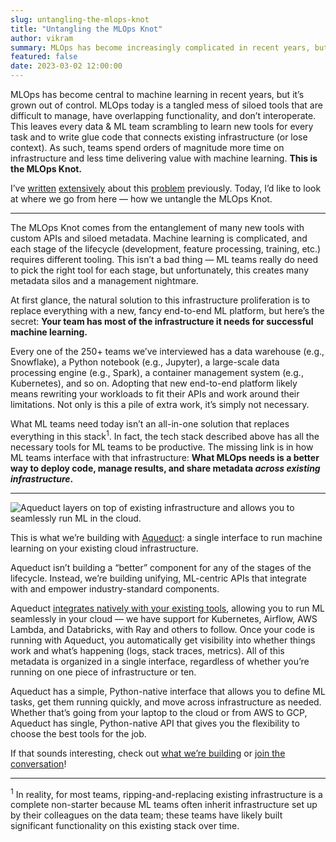 ```yaml
---
slug: untangling-the-mlops-knot
title: "Untangling the MLOps Knot"
author: vikram
summary: MLOps has become increasingly complicated in recent years, but in reality, ML teams have most of the infrastructure they need. Aqueduct helps untangle the knot by integrating with and empowering your cloud.
featured: false
date: 2023-03-02 12:00:00
---
```


MLOps has become central to machine learning in recent years, but it’s grown out of control. MLOps today is a tangled mess of siloed tools that are difficult to manage, have overlapping functionality, and don’t interoperate. This leaves every data & ML team scrambling to learn new tools for every task and to write glue code that connects existing infrastructure (or lose context). As such, teams spend orders of magnitude more time on infrastructure and less time delivering value with machine learning. **This is the MLOps Knot.**

I’ve [written](https://aqueducthq.com/post/the-mlops-knot/) [extensively](https://aqueducthq.com/post/understanding-the-mlops-knot-metadata-drift/) about this [problem](https://aqueducthq.com/post/understanding-the-mlops-knot-infrastructure-proflieration/) previously. Today, I’d like to look at where we go from here — how we untangle the MLOps Knot. 

---

The MLOps Knot comes from the entanglement of many new tools with custom APIs and siloed metadata. Machine learning is complicated, and each stage of the lifecycle (development, feature processing, training, etc.) requires different tooling. This isn’t a bad thing — ML teams really do need to pick the right tool for each stage, but unfortunately, this creates many metadata silos and a management nightmare.

At first glance, the natural solution to this infrastructure proliferation is to replace everything with a new, fancy end-to-end ML platform, but here’s the secret: **Your team has most of the infrastructure it needs for successful machine learning.**

Every one of the 250+ teams we’ve interviewed has a data warehouse (e.g., Snowflake), a Python notebook (e.g., Jupyter), a large-scale data processing engine (e.g., Spark), a container management system (e.g., Kubernetes), and so on. Adopting that new end-to-end platform likely means rewriting your workloads to fit their APIs and work around their limitations. Not only is this a pile of extra work, it’s simply not necessary.

What ML teams need today isn’t an all-in-one solution that replaces everything in this stack<sup>1</sup>. In fact, the tech stack described above has all the necessary tools for ML teams to be productive. The missing link is in how ML teams interface with that infrastructure: **What MLOps needs is a better way to deploy code, manage results, and share metadata *across existing infrastructure*.**

---

<img 
    src="/blog/untangling-the-mlops-knot/the_ml_stack.png" 
    alt="Aqueduct layers on top of existing infrastructure and allows you to seamlessly run ML in the cloud."
/>

This is what we’re building with [Aqueduct](https://www.notion.so/Untangling-the-MLOps-Knot-e6aa7a08f8684696bb4080453d0e6428): a single interface to run machine learning on your existing cloud infrastructure. 

Aqueduct isn’t building a “better” component for any of the stages of the lifecycle. Instead, we’re building unifying, ML-centric APIs that integrate with and empower industry-standard components.

Aqueduct [integrates natively with your existing tools](https://aqueducthq.com/integrations), allowing you to run ML seamlessly in your cloud — we have support for Kubernetes, Airflow, AWS Lambda, and Databricks, with Ray and others to follow. Once your code is running with Aqueduct, you automatically get visibility into whether things work and what’s happening (logs, stack traces, metrics). All of this metadata is organized in a single interface, regardless of whether you’re running on one piece of infrastructure or ten.

Aqueduct has a simple, Python-native interface that allows you to define ML tasks, get them running quickly, and move across infrastructure as needed. Whether that’s going from your laptop to the cloud or from AWS to GCP, Aqueduct has single, Python-native API that gives you the flexibility to choose the best tools for the job.

If that sounds interesting, check out [what we’re building](https://github.com/aqueducthq/aqueduct) or [join the conversation](https://slack.aqueducthq.com)!

---

<sup>1</sup> In reality, for most teams, ripping-and-replacing existing infrastructure is a complete non-starter because ML teams often inherit infrastructure set up by their colleagues on the data team; these teams have likely built significant functionality on this existing stack over time.